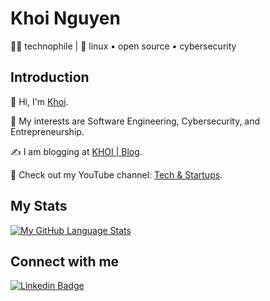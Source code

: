 # Khoi Nguyen

🧑‍💻 technophile | 🐧 linux • open source • cybersecurity

## Introduction

👋 Hi, I'm [Khoi](https://www.imkhoi.com).

🤔 My interests are Software Engineering, Cybersecurity, and Entrepreneurship.

✍️ I am blogging at [KHOI | Blog](https://blog.imkhoi.com/).

🎥 Check out my YouTube channel: [Tech & Startups](https://www.youtube.com/@tech.startups?sub_confirmation=true).

## My Stats
[![My GitHub Language Stats](https://github-readme-stats.vercel.app/api/top-langs/?username=khoiuna&langs_count=5&theme=tokyonight)]()

## Connect with me
[![Linkedin Badge](https://img.shields.io/badge/-khoiuna-blue?style=flat-circle&logo=Linkedin&logoColor=white&link=https://www.linkedin.com/in/khoiuna/)](https://www.linkedin.com/in/khoiuna/)
